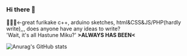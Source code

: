 ### Hi there 👋
📢🎈🎀←great furikake
c++, arduino sketches, html&CSS&JS/PHP(hardly write),,, does anyone have any ideas to write?<br>
'Wait, it's all Hastune Miku?' <b>>ALWAYS HAS BEEN<</b>

![Anurag's GitHub stats](https://github-readme-stats.vercel.app/api?username=ccrenon2&show_icons=true&theme=radical)

<!--
**ccrenon2/ccrenon2** is a ✨ _special_ ✨ repository because its `README.md` (this file) appears on your GitHub profile.

Here are some ideas to get you started:

- 🔭 I’m currently working on ...
- 🌱 I’m currently learning ...
- 👯 I’m looking to collaborate on ...
- 🤔 I’m looking for help with ...
- 💬 Ask me about ...
- 📫 How to reach me: ...
- 😄 Pronouns: ...
- ⚡ Fun fact: ...
-->

